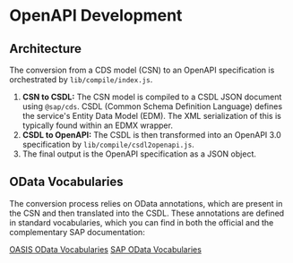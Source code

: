 # OpenAPI Development

## Architecture

The conversion from a CDS model (CSN) to an OpenAPI specification is orchestrated by `lib/compile/index.js`.

1.  **CSN to CSDL:** The CSN model is compiled to a CSDL JSON document using `@sap/cds`. CSDL (Common Schema Definition Language) defines the service's Entity Data Model (EDM). The XML serialization of this is typically found within an EDMX wrapper.
2.  **CSDL to OpenAPI:** The CSDL is then transformed into an OpenAPI 3.0 specification by `lib/compile/csdl2openapi.js`.
3.  The final output is the OpenAPI specification as a JSON object.

## OData Vocabularies

The conversion process relies on OData annotations, which are present in the CSN and then translated into the CSDL. These annotations are defined in standard vocabularies, which you can find in both the official and the complementary SAP documentation:

[OASIS OData Vocabularies](https://oasis-tcs.github.io/odata-vocabularies/vocabularies/)
[SAP OData Vocabularies](https://sap.github.io/odata-vocabularies/)